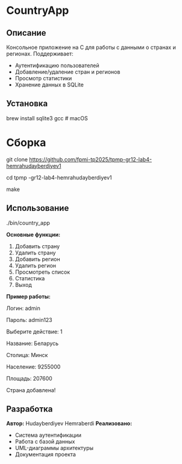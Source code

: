 # CountryApp

## Описание
Консольное приложение на C для работы с данными о странах и регионах. Поддерживает:
- Аутентификацию пользователей
- Добавление/удаление стран и регионов
- Просмотр статистики
- Хранение данных в SQLite

## Установка
brew install sqlite3 gcc            # macOS

# Сборка
git clone https://github.com/fpmi-tp2025/tpmp-gr12-lab4-hemrahudayberdiyev1

cd tpmp -gr12-lab4-hemrahudayberdiyev1

make

## Использование

./bin/country_app


**Основные функции:**

1. Добавить страну
2. Удалить страну
3. Добавить регион
4. Удалить регион
5. Просмотреть список
6. Статистика
0. Выход

**Пример работы:**

Логин: admin

Пароль: admin123

Выберите действие: 1

Название: Беларусь

Столица: Минск

Население: 9255000

Площадь: 207600

Страна добавлена!


## Разработка
**Автор:** Hudayberdiyev Hemraberdi 
**Реализовано:**
- Система аутентификации
- Работа с базой данных
- UML-диаграммы архитектуры
- Документация проекта
